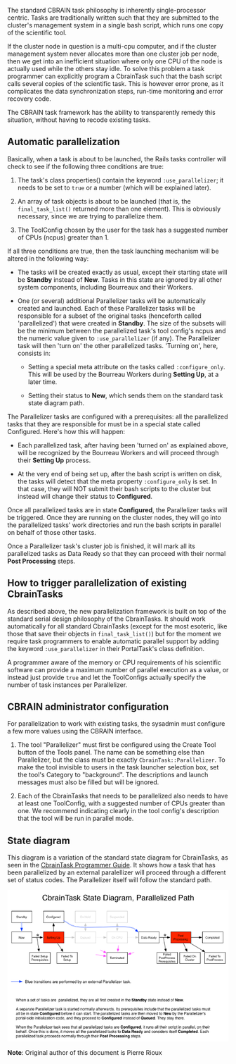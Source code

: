 The standard CBRAIN task philosophy is inherently single-processor centric. 
Tasks are traditionally written such that they are submitted to the 
cluster's management system in a single bash script, which runs one copy of 
the scientific tool. 

If the cluster node in question is a multi-cpu computer, and if the cluster
management system never allocates more than one cluster job per node, then we
get into an inefficient situation where only one CPU of the node is actually 
used while the others stay idle. To solve this problem a task programmer can 
explicitly program a CbrainTask such that the bash script calls several copies 
of the scientific task. This is however error prone, as it complicates the 
data synchronization steps, run-time monitoring and error recovery code. 

The CBRAIN task framework has the ability to transparently remedy this situation, 
without having to recode existing tasks.

## Automatic parallelization

Basically, when a task is about to be launched,
the Rails tasks controller will check to see if the following three
conditions are true:

  1. The task's class properties() contain the keyword
     ``:use_parallelizer``; it needs to be set to ``true`` or a number (which
     will be explained later).

  2. An array of task objects is about to be launched (that is, the
     ``final_task_list()`` returned more than one element). This is
     obviously necessary, since we are trying to parallelize them.

  3. The ToolConfig chosen by the user for the task has a suggested
     number of CPUs (ncpus) greater than 1.

If all three conditions are true, then the task launching mechanism will
be altered in the following way:

* The tasks will be created exactly as usual, except their
  starting state will be **Standby** instead of **New**. Tasks in this
  state are ignored by all other system components, including
  Bourreaux and their Workers.

* One (or several) additional Parallelizer tasks will be
  automatically created and launched. Each of these Parallelizer
  tasks will be responsible for a subset of the original tasks
  (henceforth called 'parallelized') that were created in
  **Standby**. The size of the subsets will be the minimum between
  the parallelized task's tool config's ncpus and the numeric
  value given to ``:use_parallelizer`` (if any).  The Parallelizer
  task will then 'turn on' the other parallelized tasks. 'Turning
  on', here, consists in:

  - Setting a special meta attribute on the tasks called
    ``:configure_only``.  This will be used by the Bourreau Workers
    during **Setting Up**, at a later time.

  - Setting their status to **New**, which sends them on the
    standard task state diagram path.

The Parallelizer tasks are configured with a prerequisites: all the
parallelized tasks that they are responsible for must be in a special
state called Configured. Here's how this will happen:

* Each parallelized task, after having been 'turned on' as
  explained above, will be recognized by the Bourreau Workers and
  will proceed through their **Setting Up** process.

* At the very end of being set up, after the bash script is
  written on disk, the tasks will detect that the meta property
  ``:configure_only`` is set. In that case, they will NOT submit
  their bash scripts to the cluster but instead will change
  their status to **Configured**.

Once all parallelized tasks are in state **Configured**, the Parallelizer
tasks will be triggered. Once they are running on the cluster nodes,
they will go into the parallelized tasks' work directories and run
the bash scripts in parallel on behalf of those other tasks.

Once a Parallelizer task's cluster job is finished, it will mark
all its parallelized tasks as Data Ready so that they can proceed
with their normal **Post Processing** steps.

## How to trigger parallelization of existing CbrainTasks

As described above, the new parallelization framework is built on
top of the standard serial design philosophy of the CbrainTasks.
It should work automatically for all standard CbrainTasks (except
for the most esoteric, like those that save their objects in
``final_task_list()``) but for the moment we require task programmers
to enable automatic parallel support by adding the keyword
``:use_parallelizer`` in their PortalTask's class definition.

A programmer aware of the memory or CPU requirements of his scientific
software can provide a maximum number of parallel execution as a
value, or instead just provide ``true`` and let the ToolConfigs
actually specify the number of task instances per Parallelizer.

## CBRAIN administrator configuration

For parallelization to work with existing tasks, the sysadmin must
configure a few more values using the CBRAIN interface.

  1. The tool "Parallelizer" must first be configured using the
     Create Tool button of the Tools panel. The name can be something
     else than Parallelizer, but the class must be exactly
     ``CbrainTask::Parallelizer``. To make the tool invisible to
     users in the task launcher selection box, set the tool's
     Category to "background". The descriptions and launch messages
     must also be filled but will be ignored.

  2. Each of the CbrainTasks that needs to be parallelized also
     needs to have at least one ToolConfig, with a suggested number
     of CPUs greater than one. We recommend indicating clearly in the
     tool config's description that the tool will be run in
     parallel mode.

## State diagram

This diagram is a variation of the standard state diagram
for CbrainTasks, as seen in the [CbrainTask Programmer Guide](CbrainTask-Programmer-Guide.html).
It shows how a task that has been parallelized by an external
paralellizer will proceed through a different set of status
codes. The Parallelizer itself will follow the standard path.

[![CbrainTaskStates_Parallelizer](../images/CbrainTaskStates_Parallelizer.png)](../images/CbrainTaskStates_Parallelizer.png)


**Note**: Original author of this document is Pierre Rioux